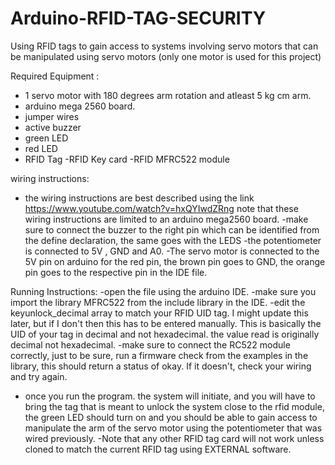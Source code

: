 # Arduino-RFID-TAG-SECURITY
Using RFID tags to gain access to systems involving servo motors that can be manipulated using servo motors (only one motor is used for this project)

Required Equipment :
- 1 servo motor with 180 degrees arm rotation and atleast 5 kg cm arm.
- arduino mega 2560 board.
- jumper wires
- active buzzer
- green LED
- red LED
- RFID Tag
-RFID Key card
-RFID MFRC522 module

wiring instructions:
- the wiring instructions are best described using the link https://www.youtube.com/watch?v=hxQYIwdZRng note that these wiring instructions are limited to an arduino mega2560 board.
-make sure to connect the buzzer to the right pin which can be identified from the define declaration, the same goes with the LEDS
-the potentiometer is connected to 5V , GND and A0.
-The servo motor is connected to the 5V pin on arduino for the red pin, the brown pin goes to GND, the orange pin goes to the respective pin in the IDE file.

Running Instructions:
-open the file using the arduino IDE.
-make sure you import the library MFRC522 from the include library in the IDE.
-edit the keyunlock_decimal array to match your RFID UID tag. I might update this later, but if I don't then this has to be entered manually. This is basically the UID of your tag in decimal and not hexadecimal. the value read is originally decimal not hexadecimal.
-make sure to connect the RC522 module correctly, just to be sure, run a firmware check from the examples in the library, this should return a status of okay. If it doesn't, check your wiring and try again.

- once you run the program. the system will initiate, and you will have to bring the tag that is meant to unlock the system close to the rfid module, the green LED should turn on and you should be able to gain access to manipulate the arm of the servo motor using the potentiometer that was wired previously.
-Note that any other RFID tag card will not work unless cloned to match the current RFID tag using EXTERNAL software.
